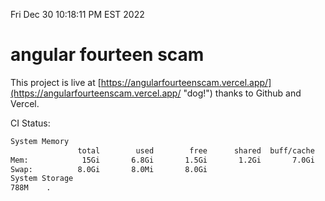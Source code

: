Fri Dec 30 10:18:11 PM EST 2022

# angular fourteen scam


This project is live at [https://angularfourteenscam.vercel.app/](https://angularfourteenscam.vercel.app/ "dog!") thanks to Github and Vercel.

CI Status: 

```bash
System Memory
               total        used        free      shared  buff/cache   available
Mem:            15Gi       6.8Gi       1.5Gi       1.2Gi       7.0Gi       7.0Gi
Swap:          8.0Gi       8.0Mi       8.0Gi
System Storage
788M	.
```
